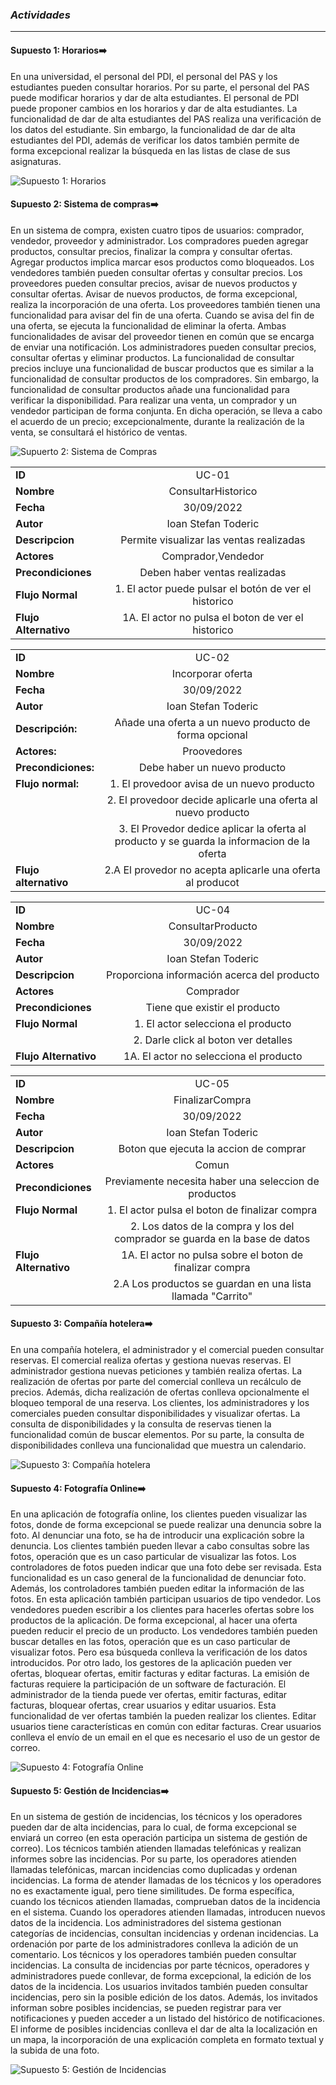 ### ***Actividades***

---

#### **Supuesto 1: Horarios➡️**
En una universidad, el personal del PDI, el personal del PAS y los estudiantes pueden consultar horarios. Por su parte, el personal del PAS puede modificar horarios y dar de alta estudiantes. El personal de PDI puede proponer cambios en los horarios y dar de alta estudiantes. La funcionalidad de dar de alta estudiantes del PAS realiza una verificación de los datos del estudiante. Sin embargo, la funcionalidad de dar de alta estudiantes del PDI, además de verificar los datos también permite de forma excepcional realizar la búsqueda en las listas de clase de sus asignaturas.

![Supuesto 1: Horarios](/out/lab0/src/horarios/horarios.svg)

#### **Supuesto 2: Sistema de compras➡️**
En un sistema de compra, existen cuatro tipos de usuarios: comprador, vendedor, proveedor y administrador. Los compradores pueden agregar productos, consultar precios, finalizar la compra y consultar ofertas. Agregar productos implica marcar esos productos como bloqueados. Los vendedores también pueden consultar ofertas y consultar precios. Los proveedores pueden consultar precios, avisar de nuevos productos y consultar ofertas. Avisar de nuevos productos, de forma excepcional, realiza la incorporación de una oferta. Los proveedores también tienen una funcionalidad para avisar del fin de una oferta. Cuando se avisa del fin de una oferta, se ejecuta la funcionalidad de eliminar la oferta. Ambas funcionalidades de avisar del proveedor tienen en común que se encarga de enviar una notificación. Los administradores pueden consultar precios, consultar ofertas y eliminar productos. La funcionalidad de consultar precios incluye una funcionalidad de buscar productos que es similar a la funcionalidad de consultar productos de los compradores. Sin embargo, la funcionalidad de consultar productos añade una funcionalidad para verificar la disponibilidad. Para realizar una venta, un comprador y un vendedor participan de forma conjunta. En dicha operación, se lleva a cabo el acuerdo de un precio; excepcionalmente, durante la realización de la venta, se consultará el histórico de ventas.

![Supuerto 2: Sistema de Compras](/out/lab0/src/SistemaDeCompras/SistemaDeCompras.svg)

| |  |
| ---| :---: |
| **ID**| UC-01 |
| **Nombre**| ConsultarHistorico |
| **Fecha**| 30/09/2022 |
| **Autor**| Ioan Stefan Toderic |
| **Descripcion**| Permite visualizar las ventas realizadas |
| **Actores**| Comprador,Vendedor |
| **Precondiciones**| Deben haber ventas realizadas |
| **Flujo Normal**|  1. El actor puede pulsar el botón de ver el historico |
| **Flujo Alternativo** | 1A. El actor no pulsa el boton de ver el historico |

|   |   |
|---|:---:|
|**ID**   | UC-02|
|**Nombre**  | Incorporar oferta|
|**Fecha**   | 30/09/2022|
| **Autor**| Ioan Stefan Toderic |
|**Descripción:**| Añade una oferta a un nuevo producto de forma opcional |
|**Actores:**|Proovedores|
|**Precondiciones:**| Debe haber un nuevo producto |
|**Flujo normal:**| 1. El provedoor avisa de un nuevo producto|
| | 2. El provedoor  decide aplicarle una oferta al nuevo producto |
|| 3. El Provedor dedice aplicar la oferta al producto y se guarda la informacion de la oferta|
|**Flujo alternativo**| 2.A El provedor no acepta aplicarle una oferta al producot|



| |  |
| ---| :---: |
|  **ID**| UC-04 |
|  **Nombre** | ConsultarProducto |
|  **Fecha** | 30/09/2022 |
|  **Autor** | Ioan Stefan Toderic|
|  **Descripcion** | Proporciona información acerca del producto |
|  **Actores** | Comprador |
|  **Precondiciones** | Tiene que existir el producto |
|  **Flujo Normal** | 1. El actor selecciona el producto |
| | 2. Darle click al boton ver detalles|
|  **Flujo Alternativo** | 1A. El actor no selecciona el producto|


| |  |
| ---| :---: |
|  **ID**| UC-05 |
|  **Nombre** | FinalizarCompra |
|  **Fecha** | 30/09/2022 |
|  **Autor** | Ioan Stefan Toderic|
|  **Descripcion** | Boton que ejecuta la accion de comprar |
|  **Actores** | Comun |
|  **Precondiciones** | Previamente necesita haber una seleccion de productos |
|  **Flujo Normal** | 1. El actor pulsa el boton de finalizar compra |
| | 2. Los datos de la compra y los del comprador se guarda en la base de datos |
|  **Flujo Alternativo** | 1A. El actor no pulsa sobre el boton de finalizar compra|
| | 2.A Los productos se guardan en una lista llamada "Carrito"|

#### **Supuesto 3: Compañía hotelera➡️**
En una compañía hotelera, el administrador y el comercial pueden consultar reservas. El comercial realiza ofertas y gestiona nuevas reservas. El administrador gestiona nuevas peticiones y también realiza ofertas. La realización de ofertas por parte del comercial conlleva un recálculo de precios. Además, dicha realización de ofertas conlleva opcionalmente el bloqueo temporal de una reserva. Los clientes, los administradores y los comerciales pueden consultar disponibilidades y visualizar ofertas. La consulta de disponibilidades y la consulta de reservas tienen la funcionalidad común de buscar elementos. Por su parte, la consulta de disponibilidades conlleva una funcionalidad que muestra un calendario.

![Supuesto 3: Compañía hotelera](/out/lab0/src/companiaHotelera/companiaHotelera.svg)



#### **Supuesto 4: Fotografía Online➡️**
En una aplicación de fotografía online, los clientes pueden visualizar las fotos, donde de forma excepcional se puede realizar una denuncia sobre la foto. Al denunciar una foto, se ha de introducir una explicación sobre la denuncia. Los clientes también pueden llevar a cabo consultas sobre las fotos, operación que es un caso particular de visualizar las fotos. Los controladores de fotos pueden indicar que una foto debe ser revisada. Esta funcionalidad es un caso general de la funcionalidad de denunciar foto. Además, los controladores también pueden editar la información de las fotos. En esta aplicación también participan usuarios de tipo vendedor. Los vendedores pueden escribir a los clientes para hacerles ofertas sobre los productos de la aplicación. De forma excepcional, al hacer una oferta pueden reducir el precio de un producto. Los vendedores también pueden buscar detalles en las fotos, operación que es un caso particular de visualizar fotos. Pero esa búsqueda conlleva la verificación de los datos introducidos. Por otro lado, los gestores de la aplicación pueden ver ofertas, bloquear ofertas, emitir facturas y editar facturas. La emisión de facturas requiere la participación de un software de facturación. El administrador de la tienda puede ver ofertas, emitir facturas, editar facturas, bloquear ofertas, crear usuarios y editar usuarios. Esta funcionalidad de ver ofertas también la pueden realizar los clientes. Editar usuarios tiene características en común con editar facturas. Crear usuarios conlleva el envío de un email en el que es necesario el uso de un gestor de correo.

![Supuesto 4: Fotografía Online](/out/lab0/src/fotografiaOnline/fotografiaOnline.svg)


#### **Supuesto 5: Gestión de Incidencias➡️**
En un sistema de gestión de incidencias, los técnicos y los operadores pueden dar de alta incidencias, para lo cual, de forma excepcional se enviará un correo (en esta operación participa un sistema de gestión de correo). Los técnicos también atienden llamadas telefónicas y realizan informes sobre las incidencias. Por su parte, los operadores atienden llamadas telefónicas, marcan incidencias como duplicadas y ordenan incidencias. La forma de atender llamadas de los técnicos y los operadores no es exactamente igual, pero tiene similitudes. De forma específica, cuando los técnicos atienden llamadas, comprueban datos de la incidencia en el sistema. Cuando los operadores atienden llamadas, introducen nuevos datos de la incidencia. Los administradores del sistema gestionan categorías de incidencias, consultan incidencias y ordenan incidencias. La ordenación por parte de los administradores conlleva la adición de un comentario. Los técnicos y los operadores también pueden consultar incidencias. La consulta de incidencias por parte técnicos, operadores y administradores puede conllevar, de forma excepcional, la edición de los datos de la incidencia. Los usuarios invitados también pueden consultar incidencias, pero sin la posible edición de los datos. Además, los invitados informan sobre posibles incidencias, se pueden registrar para ver notificaciones y pueden acceder a un listado del histórico de notificaciones. El informe de posibles incidencias conlleva el dar de alta la localización en un mapa, la incorporación de una explicación completa en formato textual y la subida de una foto.

![Supuesto 5: Gestión de Incidencias](../../out/lab0/src/gestionDeIncidencias/gestionDeIncidencias.svg)